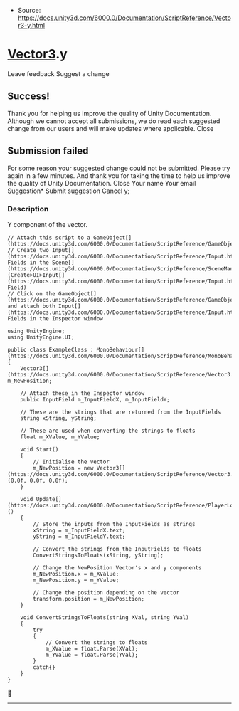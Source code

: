 * Source: https://docs.unity3d.com/6000.0/Documentation/ScriptReference/Vector3-y.html

#  [Vector3](https://docs.unity3d.com/6000.0/Documentation/ScriptReference/Vector3.html).y
Leave feedback
Suggest a change
## Success!
Thank you for helping us improve the quality of Unity Documentation. Although we cannot accept all submissions, we do read each suggested change from our users and will make updates where applicable.
Close
## Submission failed
For some reason your suggested change could not be submitted. Please <a>try again</a> in a few minutes. And thank you for taking the time to help us improve the quality of Unity Documentation.
Close
Your name Your email Suggestion* Submit suggestion
Cancel
y; 
### Description
Y component of the vector.
```
// Attach this script to a GameObject[](https://docs.unity3d.com/6000.0/Documentation/ScriptReference/GameObject.html)
// Create two Input[](https://docs.unity3d.com/6000.0/Documentation/ScriptReference/Input.html) Fields in the Scene[](https://docs.unity3d.com/6000.0/Documentation/ScriptReference/SceneManagement.Scene.html) (Create>UI>Input[](https://docs.unity3d.com/6000.0/Documentation/ScriptReference/Input.html) Field)
// Click on the GameObject[](https://docs.unity3d.com/6000.0/Documentation/ScriptReference/GameObject.html) and attach both Input[](https://docs.unity3d.com/6000.0/Documentation/ScriptReference/Input.html) Fields in the Inspector window  
  
using UnityEngine;
using UnityEngine.UI;  
  
public class ExampleClass : MonoBehaviour[](https://docs.unity3d.com/6000.0/Documentation/ScriptReference/MonoBehaviour.html)
{
    Vector3[](https://docs.unity3d.com/6000.0/Documentation/ScriptReference/Vector3.html) m_NewPosition;  
  
    // Attach these in the Inspector window
    public InputField m_InputFieldX, m_InputFieldY;  
  
    // These are the strings that are returned from the InputFields
    string xString, yString;  
  
    // These are used when converting the strings to floats
    float m_XValue, m_YValue;  
  
    void Start()
    {
        // Initialise the vector
        m_NewPosition = new Vector3[](https://docs.unity3d.com/6000.0/Documentation/ScriptReference/Vector3.html)(0.0f, 0.0f, 0.0f);
    }  
  
    void Update[](https://docs.unity3d.com/6000.0/Documentation/ScriptReference/PlayerLoop.Update.html)()
    {
        // Store the inputs from the InputFields as strings
        xString = m_InputFieldX.text;
        yString = m_InputFieldY.text;  
  
        // Convert the strings from the InputFields to floats
        ConvertStringsToFloats(xString, yString);  
  
        // Change the NewPosition Vector's x and y components
        m_NewPosition.x = m_XValue;
        m_NewPosition.y = m_YValue;  
  
        // Change the position depending on the vector
        transform.position = m_NewPosition;
    }  
  
    void ConvertStringsToFloats(string XVal, string YVal)
    {
        try
        {
            // Convert the strings to floats
            m_XValue = float.Parse(XVal);
            m_YValue = float.Parse(YVal);
        }
        catch{}
    }
}

```

* * *
